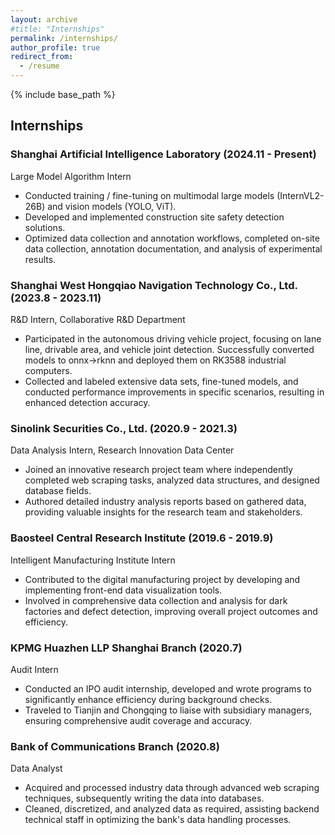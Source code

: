 ```yaml
---
layout: archive
#title: "Internships"
permalink: /internships/
author_profile: true
redirect_from:
  - /resume
---
```

{% include base_path %}

## Internships

### Shanghai Artificial Intelligence Laboratory (2024.11 - Present)

Large Model Algorithm Intern
- Conducted training / fine-tuning on multimodal large models (InternVL2-26B) and vision models (YOLO, ViT).
- Developed and implemented construction site safety detection solutions.
- Optimized data collection and annotation workflows, completed on-site data collection, annotation documentation, and analysis of experimental results.
    
### Shanghai West Hongqiao Navigation Technology Co., Ltd. (2023.8 - 2023.11)

R&D Intern, Collaborative R&D Department
- Participated in the autonomous driving vehicle project, focusing on lane line, drivable area, and vehicle joint detection. Successfully converted models to onnx->rknn and deployed them on RK3588 industrial computers.
- Collected and labeled extensive data sets, fine-tuned models, and conducted performance improvements in specific scenarios, resulting in enhanced detection accuracy.

### Sinolink Securities Co., Ltd. (2020.9 - 2021.3)

Data Analysis Intern, Research Innovation Data Center
- Joined an innovative research project team where independently completed web scraping tasks, analyzed data structures, and designed database fields.
- Authored detailed industry analysis reports based on gathered data, providing valuable insights for the research team and stakeholders.

### Baosteel Central Research Institute (2019.6 - 2019.9)

Intelligent Manufacturing Institute Intern
- Contributed to the digital manufacturing project by developing and implementing front-end data visualization tools.
- Involved in comprehensive data collection and analysis for dark factories and defect detection, improving overall project outcomes and efficiency.

### KPMG Huazhen LLP Shanghai Branch (2020.7)

Audit Intern
- Conducted an IPO audit internship, developed and wrote programs to significantly enhance efficiency during background checks.
- Traveled to Tianjin and Chongqing to liaise with subsidiary managers, ensuring comprehensive audit coverage and accuracy.

### Bank of Communications Branch (2020.8)

Data Analyst
- Acquired and processed industry data through advanced web scraping techniques, subsequently writing the data into databases.
- Cleaned, discretized, and analyzed data as required, assisting backend technical staff in optimizing the bank's data handling processes.
